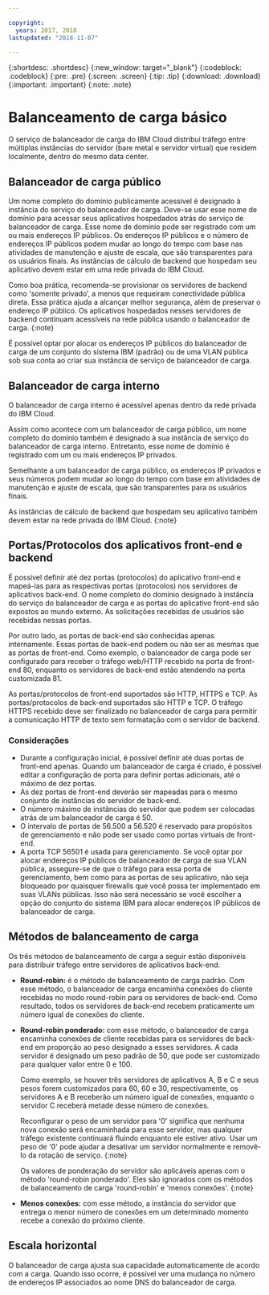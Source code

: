 ```yaml
---

copyright:
  years: 2017, 2018
lastupdated: "2018-11-07"

---
```


{:shortdesc: .shortdesc}
{:new_window: target="_blank"}
{:codeblock: .codeblock}
{:pre: .pre}
{:screen: .screen}
{:tip: .tip}
{:download: .download}
{:important: .important}
{:note: .note}

# Balanceamento de carga básico
O serviço de balanceador de carga do IBM Cloud distribui tráfego entre múltiplas instâncias do servidor (bare metal e servidor virtual) que residem localmente, dentro do mesmo data center. 

## Balanceador de carga público 
Um nome completo do domínio publicamente acessível é designado à instância do serviço do balanceador de carga. Deve-se usar esse nome de domínio para acessar seus aplicativos hospedados atrás do serviço de balanceador de carga. Esse nome de domínio pode ser registrado com um ou mais endereços IP públicos. Os endereços IP públicos e o número de endereços IP públicos podem mudar ao longo do tempo com base nas atividades de manutenção e ajuste de escala, que são transparentes para os usuários finais. As instâncias de cálculo de backend que hospedam seu aplicativo devem estar em uma rede privada do IBM Cloud. 

Como boa prática, recomenda-se provisionar os servidores de backend como 'somente privado’, a menos que requeiram conectividade pública direta. Essa prática ajuda a alcançar melhor segurança, além de preservar o endereço IP público. Os aplicativos hospedados nesses servidores de backend continuam acessíveis na rede pública usando o balanceador de carga.
{:note}  

É possível optar por alocar os endereços IP públicos do balanceador de carga de um conjunto do sistema IBM (padrão) ou de uma VLAN pública sob sua conta ao
criar sua instância de serviço de balanceador de carga.

## Balanceador de carga interno
O balanceador de carga interno é acessível apenas dentro da rede privada do IBM Cloud. 

Assim como acontece com um balanceador de carga público, um nome completo do domínio também é designado à sua instância de serviço do balanceador de carga interno. Entretanto, esse nome de domínio é registrado com um ou mais endereços IP privados. 

Semelhante a um balanceador de carga público, os endereços IP privados e seus números podem mudar ao longo do tempo com base em atividades de manutenção e ajuste de escala, que são transparentes para os usuários finais. 

As instâncias de cálculo de backend que hospedam seu aplicativo também devem estar na rede privada do IBM Cloud.
{:note}

## Portas/Protocolos dos aplicativos front-end e backend
É possível definir até dez portas (protocolos) do aplicativo front-end e mapeá-las para as respectivas portas (protocolos) nos servidores de aplicativos back-end. O nome completo do domínio designado à instância do serviço do balanceador de carga e as portas do aplicativo front-end são expostos ao mundo externo. As solicitações recebidas de usuários são recebidas nessas portas. 

Por outro lado, as portas de back-end são conhecidas apenas internamente. Essas portas de back-end podem ou não ser as mesmas que as portas de front-end. Como exemplo, o balanceador de carga pode ser configurado para receber o tráfego web/HTTP recebido na porta de front-end 80, enquanto os servidores de back-end estão atendendo na porta customizada 81. 

As portas/protocolos de front-end suportados são HTTP, HTTPS e TCP. As portas/protocolos de back-end suportados são HTTP e TCP. O tráfego HTTPS recebido deve ser finalizado no balanceador de carga para permitir a comunicação HTTP de texto sem formatação com o servidor de backend. 

### Considerações

* Durante a configuração inicial, é possível definir até duas portas de front-end apenas. Quando um balanceador de carga é criado, é possível editar a configuração de porta para definir portas adicionais, até o máximo de dez portas.
* As dez portas de front-end deverão ser mapeadas para o mesmo conjunto de instâncias do servidor de back-end.
* O número máximo de instâncias do servidor que podem ser colocadas atrás de um balanceador de carga é 50.
* O intervalo de portas de 56.500 a 56.520 é reservado para propósitos de gerenciamento e não pode ser usado como portas virtuais de front-end. 
* A porta TCP 56501 é usada para gerenciamento. Se você optar por alocar endereços IP públicos de balanceador de carga de sua VLAN pública, assegure-se de que o tráfego para essa porta de gerenciamento, bem como para as portas de seu aplicativo, não seja bloqueado por quaisquer firewalls que você possa ter implementado em suas VLANs públicas. Isso não será necessário se você escolher a opção do conjunto do sistema IBM para alocar endereços IP públicos de balanceador de carga.

## Métodos de balanceamento de carga
Os três métodos de balanceamento de carga a seguir estão disponíveis para distribuir tráfego entre servidores de aplicativos back-end:

* **Round-robin:** é o método de balanceamento de carga padrão. Com esse método, o balanceador de carga encaminha conexões do cliente recebidas no modo round-robin para os servidores de back-end. Como resultado, todos os servidores de back-end recebem praticamente um número igual de conexões do cliente.

* **Round-robin ponderado:** com esse método, o balanceador de carga encaminha conexões de cliente recebidas para os servidores de back-end em proporção ao peso designado a esses servidores. A cada servidor é designado um peso padrão de 50, que pode ser customizado para qualquer valor entre 0 e 100. 

	Como exemplo, se houver três servidores de aplicativos A, B e C e seus pesos forem customizados para 60, 60 e 30, respectivamente, os servidores A e B receberão um número igual de conexões, enquanto o servidor C receberá metade desse número de conexões. 


	Reconfigurar o peso de um servidor para '0' significa que nenhuma nova conexão será encaminhada para esse servidor, mas qualquer tráfego existente continuará fluindo enquanto ele estiver ativo. Usar um peso de '0' pode ajudar a desativar um servidor normalmente e removê-lo da rotação de serviço. 
	{:note}
	
	Os valores de ponderação do servidor são aplicáveis apenas com o método 'round-robin ponderado'. Eles são ignorados com os métodos de balanceamento de carga 'round-robin' e 'menos conexões'. 
	{:note}

* **Menos conexões:** com esse método, a instância do servidor que entrega o menor número de conexões em um determinado momento recebe a conexão do próximo cliente. 


## Escala horizontal
O balanceador de carga ajusta sua capacidade automaticamente de acordo com a carga. Quando isso ocorre, é possível ver uma mudança no número de endereços IP associados ao nome DNS do balanceador de carga.
